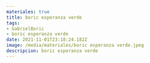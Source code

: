 ```yaml
---
materiales: true
title: boric esperanza verde
tags:
- GabrielBoric
- boric esperanza verde
date: 2021-11-01T23:18:24.182Z
image: /media/materiales/boric esperanza verde.jpeg
descripcion: boric esperanza verde
---
```

